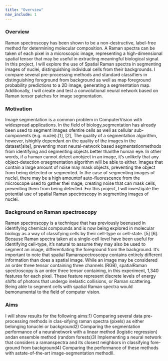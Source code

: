 ```yaml
---
title: "Overview"
nav_include: 1
---
```


### Overview
Raman spectroscopy has been shown to be a non-destructive, label-free method for determining molecular composition.  A Raman spectra can be taken of each pixel in a microscopic image, representing a high-dimensional spatial tensor that may be useful in extracting meaningful biological signal.  In this project, I will explore the use of Spatial Raman spectra in segmenting images of nuclei, distinguishing individual cells from their backgrounds. I compare several pre-processing methods and standard classifiers in distinguishing foreground from background as well as map foreground probability predictions to a 2D image, generating a segmentation map. Additionally, I will create and test a convolutional neural network based on Raman tensor patches for image segmentation.


### Motivation
Image  segmentation  is  a  common  problem  in  ComputerVision  with  widespread  applications.  In  the  field  of  biology,segmentation  has  already  been  used  to  segment  images  ofentire  cells  as  well  as  cellular  sub-components  (e.g.  nuclei).[1], [2],  The quality of a segmentation algorithm, however, ishighly  dependant  on  the  quality  of  the  images  in  the  dataset[site],  preventing  most  neural-network  based  segmentationmethods from identifying and segmenting objects better thanthe  human  eye.  In  other  words,  if  a  human  cannot  detect  anobject  in  an  image,  it’s  unlikely  that  any  object-detection  orsegmentation  algorithm  will  be  able  to  either.  Images  that contain a large amount of noise may mask objects, preventing the  object  from  being  detected  or  segmented.  In  the  case  of segmenting  images  of  nuclei,  there  may  be  a  high  amountof  auto-fluorescence  from  the  microscope  used  to  gather  thei mage,  creating  noise  that  can  mask  cells,  preventing  them from being detected. For  this  project,  I  will  investigate  the  potential  use  of spatial  Raman  spectroscopy  in  segmenting  images  of  nuclei. 


### Background on Raman spectroscopy
Raman  spectroscopy  is  a  technique  that  has  previously  beenused  in  identifying  chemical  compounds  and  is  now  being explored in molecular biology as a way of classifying cells by their  cell-type  or  cell-state.  [5]  [6].  Because  Raman  spectra taken  at  a  single-cell  level  have  been  useful  for  identifying cell-type,   it’s   natural   to   assume   they   may   also   be   used to  segment  an  image,  differentiating  the  foreground  from the  background.  It’s  important  to  note  that  spatial  Ramanspectroscopy   contains   entirely   different   information   than does  a  spatial  image.  While  an  image  may  be  considered  an order  three  tensor  containing  three  channels  (RGB),  spatialRaman  spectroscopy  is  an  order  three  tensor  containing,  in this  experiment,  1,340  features  for  each  pixel.  These  feature represent  discrete  levels  of  energy  shifts  of  photons  that undergo   inelastic   collisions,   or   Raman   scattering.   Being able  to  segment  cells  with  spatial  Raman  spectra  would  bemonumental to the field of computer vision. 


### Aims
I will show results for the following aims:1)  Comparing several data pre-processing methods in clas-sifying  raman  spectra  (pixels)  as  either  belonging  tonuclei or background2)  Comparing  the  segmentation  performance  of  a  neuralnetwork  with  a  linear  method  (logistic  regression)  andan ensemble method (random forests)3)  Implementing  a  neural  network  that  considers  a  ramanspectra  and  its  closest  neighbors  in  classifying  fore-ground from background4)  Comparing  the  performance  of  these  methods  with  astate-of-the-art image-segmentation methodII.
